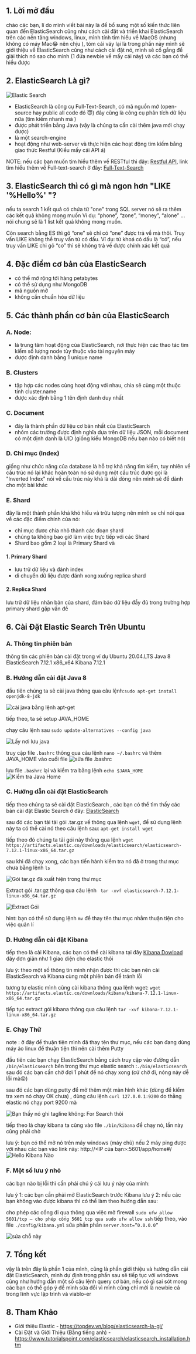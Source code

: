 ## 1. Lời mở đầu
chào các bạn,  lí do mình viết bài này là để bổ sung một số kiến thức liên quan đến ElasticSearch cũng như cách cài đặt và triển khai ElasticSearch trên các nền tảng windows, linux, mình tính tìm hiểu về MacOS (nhưng không có máy Mac:joy: nên chịu ), tóm cái váy lại là trong phần này mình sẽ giới thiệu về ElasticSearch cũng như cách cài đặt nó, mình sẽ cố gắng để giải thích nó sao cho mình (1 đứa newbie về mấy cái này) và các bạn có thể hiểu được 

## 2. ElasticSearch Là gì?
![Elastic Search](https://images.viblo.asia/ec9626b4-c6f7-4b80-b0ba-f192f9265eaf.jpg)

- ElasticSearch là công cụ Full-Text-Search, có mã nguồn mở (open-source hay public all code đó :innocent:) đây cũng là công cụ phân tích dữ liệu nữa (tìm kiếm nhanh mà )
- được phát triển bằng Java (vậy là chúng ta cần cài thêm java mới chạy được)
- là một search-engine
- hoạt động như web-server và thực hiện các hoạt động tìm kiếm bằng giao thức Restful (Kiểu mấy cái API á)

NOTE: nếu các bạn muốn tìm hiểu thêm về RESTful thì đây: [Restful API](https://topdev.vn/blog/restful-api-la-gi/), link tìm hiểu thêm về Full-text-search ở đây: [Full-Text-Search](https://viblo.asia/p/gioi-thieu-ve-full-text-search-BAQ3vV61vbOr)

## 3. ElasticSearch thì có gì mà ngon hơn "LIKE '%Hello%'  "?
nếu ta search 1 kết quả có chứa từ "one" trong SQL server nó sẽ ra thêm các kết quả không mong muốn Ví dụ: “phone”, “zone”, “money”, “alone” … nói chung sẽ là 1 list kết quả không mong muốn.

Còn search bằng ES thì gõ “one” sẽ chỉ có “one” được trả về mà thôi. Truy vấn LIKE không thể truy vấn từ có dấu. Ví dụ: từ khoá có dấu là “có”, nếu truy vấn LIKE chỉ gõ “co” thì sẽ không trả về được chính xác kết quả

## 4. Đặc điểm cơ bản của ElasticSearch
- có thể mở rộng tới hàng petabytes
- có thể sử dụng như MongoDB
- mã nguồn mở
- không cần chuẩn hóa dữ liệu

## 5. Các thành phần cơ bản của ElasticSearch

### A. Node:
-	là trung tâm hoạt động của ElasticSearch, nơi thực hiện các thao tác tìm kiếm số lượng node tùy thuộc vào tài nguyên máy
-	được định danh bằng 1 unique name

### B. Clusters
-	tập hợp các nodes cùng hoạt động với nhau, chia sẽ cùng một thuộc tính cluster.name
-	được xác định bằng 1 tên định danh duy nhất

### C. Document
- đây là thành phần dữ liệu cơ bản nhất của ElasticSearch
- nhóm các trường được định nghĩa dựa trên dữ liệu JSON, mỗi document có một định danh là UID (giống kiểu MongoDB nếu bạn nào có biết nó)

### D. Chỉ mục (Index)
giống như  chức năng của database là hỗ trợ khả năng tìm kiếm, tuy nhiên về cấu trúc nó lại khác hoàn toàn nó sử dụng một cấu trúc được gọi là "Inverted Index" nói về cấu trúc này khá là dài dòng nên mình sẽ để dành cho một bài khác

### E. Shard
đây là một thành phần khá khó hiểu và trừu tượng nên mình se chỉ nói qua về các đặc điểm chính của nó:
-	chỉ mục đươc chia nhỏ thành các đoạn shard
-	chúng ta không bao giờ làm việc trực tiếp với các Shard
-   Shard bao gồm 2 loại là Primary Shard và 

#### 1. Primary Shard
- lưu trữ dữ liệu và đánh index
- di chuyển dữ liệu được đánh xong xuống replica shard
#### 2. Replica Shard
lưu trữ dữ liệu nhân bản của shard, đảm bảo dữ liệu đầy đủ trong trường hợp primary shard gặp vấn đề 

## 6. Cài Đặt Elastic Search Trên Ubuntu
### A. Thông tin phiên bản

thông tin các phiên bản cài đặt trong ví dụ
Ubuntu 20.04.LTS
Java 8
ElasticSearch 7.12.1 x86_x64
Kibana 7.12.1
### B. Hướng dẫn cài đặt Java 8
đầu tiên chúng ta sẽ cài java thông qua câu lệnh:`sudo apt-get install openjdk-8-jdk`

![cài java bằng lệnh apt-get](https://images.viblo.asia/d6cf4466-de04-45f6-97ff-521aeb35f2c5.png)

tiếp theo, ta sẽ setup JAVA_HOME

chạy câu lệnh sau `sudo update-alternatives --config java`

![Lấy nơi lưu java](https://images.viblo.asia/1eedb83e-46a3-4f64-a0d7-7963330ec9a5.png)

truy cập file `.bashrc` thông qua câu lệnh `nano ~/.bashrc` và thêm JAVA_HOME vào cuối file
![sửa file .bashrc](https://images.viblo.asia/4cd8d72f-3631-40e7-965d-23bdf22a250c.PNG)

lưu file `.bashrc` lại và kiểm tra bằng lệnh `echo $JAVA_HOME`
![Kiểm tra Java Home](https://images.viblo.asia/eb4b47d7-f459-497d-8a57-563572197184.PNG)

### C. Hướng dẫn cài đặt ElasticSearch
tiếp theo chúng ta sẽ cài đặt ElasticSearch , các bạn có thể tìm thấy các bản cài đặt Elastic Search ở đây: [ElasticSearch](https://www.elastic.co/fr/downloads/elasticsearch)

sau đó các bạn tải tải gói .tar.gz về thông qua lệnh `wget`, để sử dụng lệnh này ta có thể cài nó theo câu lệnh sau: `apt-get install wget`

tiếp theo đó chúng ta tải gói này thông qua lệnh `wget https://artifacts.elastic.co/downloads/elasticsearch/elasticsearch-7.12.1-linux-x86_64.tar.gz`

sau khi đã chạy xong, các bạn tiến hành kiểm tra nó đã ở trong thư mục chưa bằng lệnh `ls`

![Gói tar.gz đã xuất hiện trong thư mục](https://images.viblo.asia/72adaa7e-fc02-46e9-a7b1-4432da7facf5.PNG)

Extract gói .tar.gz thông qua câu lệnh ` tar -xvf elasticsearch-7.12.1-linux-x86_64.tar.gz`

![Extract Gói](https://images.viblo.asia/4a103eb8-07d7-4002-ba6a-2403463bd22f.PNG)

hint: bạn có thể sử dụng lệnh `mv` để thay tên thư mục nhằm thuận tiện cho việc quản lí

### D. Hướng dẫn cài đặt Kibana
tiếp theo là cài Kibana, các bạn có thể cài kibana tại đây [Kibana Dowload](https://www.elastic.co/fr/downloads/kibana) đây đơn giản như 1 giao diện cho elastic thôi

lưu ý: theo một số thông tin mình nhận được thì các bạn nên cài ElasticSearch và Kibana cùng một phiên bản để tránh lỗi

tương tự elastic mình cũng cài kibana thông qua lệnh wget: `wget https://artifacts.elastic.co/downloads/kibana/kibana-7.12.1-linux-x86_64.tar.gz`

tiếp tục extract gói kibana thông qua câu lệnh `tar -xvf kibana-7.12.1-linux-x86_64.tar.gz`

### E. Chạy Thử
note : ở đây để thuận tiện mình đã thay tên thư mục, nếu các bạn đang dùng máy ảo linux để thuận tiện thì nên cài thêm Putty

đầu tiên các bạn chạy ElasticSearch bằng cách truy cập vào đường dẫn `/bin/elasticsearch` bên trong thư mục elastic search :`./bin/elasticsearch` sau đó các bạn cần chờ đợi 1 phút để nó chạy xong (cứ chờ đi, nóng nảy dễ lỗi mà:stuck_out_tongue_closed_eyes:)

sau đó các bạn dùng putty để mở thêm một màn hình khác (dùng để kiểm tra xem nó chạy OK chưa) , dùng câu lệnh `curl 127.0.0.1:9200` do thằng elastic nó chạy port 9200 mà

![Bạn thấy nó ghi tagline không: For Search thôi](https://images.viblo.asia/235f4abc-7363-49e8-8890-4a2bb6f8dc92.PNG)

tiếp theo là chạy kibana ta cũng vào file `./bin/kibana` để chạy nó, lần này cũng phải chờ

lưu ý: bạn có thể mở nó trên máy windows (máy chủ) nếu 2 máy ping được với nhau các bạn vào link này: http://<IP của bạn>:5601/app/home#/
![Hello Kibana Nào](https://images.viblo.asia/73a6c1ad-f3fd-4fc7-bc0e-56cc06d6fdff.PNG)

### F. Một số lưu ý nhỏ

các bạn nào bị lỗi thì cần phải chú ý cái lưu ý này của mình:

lưu ý 1: các bạn cần phải mở ElasticSearch trước Kibana 
lưu ý 2: nếu các bạn không vào được kibana thì có thể làm theo hướng dẫn sau:

cho phép các cổng đi qua thông qua việc mở firewall
`
sudo ufw allow 5601/tcp – cho phép cổng 5601 tcp qua
sudo ufw allow ssh
`
tiếp theo, vào file `./config/kibana.yml` sửa phần phần `server.host=”0.0.0.0”`

![sửa chỗ này](https://images.viblo.asia/5fa7441a-7e3e-4359-b7e9-93fd1f781880.PNG)


## 7. Tổng kết
vậy là trên đây là phần 1 của mình, cũng là phần giới thiệu và hướng dẫn cài đặt ElasticSearch, mình dự định trong phần sau sẽ tiếp tục với windows cũng như hướng dẫn một số câu lệnh query cơ bản, nếu có gì sai sót mong các bạn có thể góp ý để mình sửa đổi vì mình cũng chỉ mới là newbie cả trong lĩnh vực lập trình và viablo-er


## 8. Tham Khảo

- Giới thiệu Elastic - https://topdev.vn/blog/elasticsearch-la-gi/
- Cài Đặt và Giới Thiệu (Bằng tiếng anh) - https://www.tutorialspoint.com/elasticsearch/elasticsearch_installation.htm